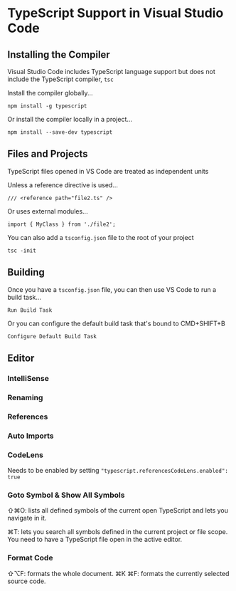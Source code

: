 
# TypeScript Support in Visual Studio Code

## Installing the Compiler

Visual Studio Code includes TypeScript language support but does not include the TypeScript compiler, `tsc`

Install the compiler globally...

```
npm install -g typescript
```

Or install the compiler locally in a project...

```
npm install --save-dev typescript
```

## Files and Projects

TypeScript files opened in VS Code are treated as independent units

Unless a reference directive is used...

```
/// <reference path="file2.ts" />
```

Or uses external modules...

```
import { MyClass } from './file2';
```

You can also add a `tsconfig.json` file to the root of your project

```
tsc -init
```

## Building

Once you have a `tsconfig.json` file, you can then use VS Code to run a build task...

```
Run Build Task
```

Or you can configure the default build task that's bound to CMD+SHIFT+B

```
Configure Default Build Task
```

## Editor

### IntelliSense

### Renaming

### References

### Auto Imports

### CodeLens

Needs to be enabled by setting `"typescript.referencesCodeLens.enabled": true`

### Goto Symbol & Show All Symbols

⇧⌘O: lists all defined symbols of the current open TypeScript and lets you navigate in it.

⌘T: lets you search all symbols defined in the current project or file scope. You need to have a TypeScript file open in the active editor.

### Format Code

⇧⌥F: formats the whole document. ⌘K ⌘F: formats the currently selected source code.
